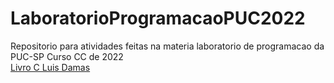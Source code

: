 # LaboratorioProgramacaoPUC2022
Repositorio para atividades feitas na materia laboratorio de programacao da PUC-SP Curso CC de 2022
<br>
<a href="http://www.di.ubi.pt/~sebastiao/teaching/2021/PROG/Resources/LinguagemC.pdf">Livro C Luis Damas</a>
